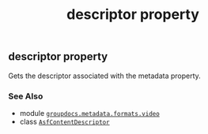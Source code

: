 ﻿---
title: descriptor property
second_title: GroupDocs.Metadata for Python via .NET API References
description: 
type: docs
url: /python-net/groupdocs.metadata.formats.video/asfcontentdescriptor/descriptor/
is_root: false
weight: 40
---

## descriptor property


Gets the descriptor associated with the metadata property.

### See Also
* module [`groupdocs.metadata.formats.video`](../../)
* class [`AsfContentDescriptor`](/metadata/python-net/groupdocs.metadata.formats.video/asfcontentdescriptor)
